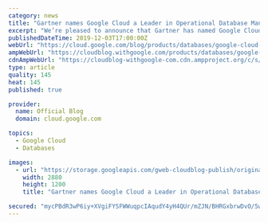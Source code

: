 ```yaml
---
category: news
title: "Gartner names Google Cloud a Leader in Operational Database Management Systems"
excerpt: "We’re pleased to announce that Gartner has named Google Cloud a Leader in its 2019 Magic Quadrant report for Operational Database Management Systems (OPDBMS). This news reflects what we hear from our customers: that Google Cloud databases are flexible, open, and easy to use. These include our fully compatible"
publishedDateTime: 2019-12-03T17:00:00Z
webUrl: "https://cloud.google.com/blog/products/databases/google-cloud-a-leader-in-gartner-magic-quadrant-for-opdbms/"
ampWebUrl: "https://cloudblog.withgoogle.com/products/databases/google-cloud-a-leader-in-gartner-magic-quadrant-for-opdbms/amp/"
cdnAmpWebUrl: "https://cloudblog-withgoogle-com.cdn.ampproject.org/c/s/cloudblog.withgoogle.com/products/databases/google-cloud-a-leader-in-gartner-magic-quadrant-for-opdbms/amp/"
type: article
quality: 145
heat: 145
published: true

provider:
  name: Official Blog
  domain: cloud.google.com

topics:
  - Google Cloud
  - Databases

images:
  - url: "https://storage.googleapis.com/gweb-cloudblog-publish/original_images/Genric_GCP_TH9dE8M.png"
    width: 2880
    height: 1200
    title: "Gartner names Google Cloud a Leader in Operational Database Management Systems"

secured: "mycPBdR3wP6iy+XVgiFYSFWWuqpcIAqudY4yH4QUr/mZJN/BHRGxbrwDvO/5wpmIdux74vmXOcE9YgK9skF8bum/Q3MmhQXvq9tAmY9vaeqaTdVnaqZZlod+Ubb2KXxv8RFRn76XhkJnagc1yyaEgs0vbRbav88o8NKLAspUd9c0iswQomqqkk3jUcMp1OLX9PS6dMB+apH/zYMonOGSa35AplsCL9LXwZec+4zEEHEIteS0eOxHfxFUJn04XqFlwqt9wdGOzX9a75AO1WlktWf1FoIk6D0trBKs6YLK22GHEYneUsrBZKPDO0xQ/F2CCs1Tr5nK7XrsUalyAOYkag==;vY/dJemsQpDNyZ/Iqw3VFg=="
---
```


